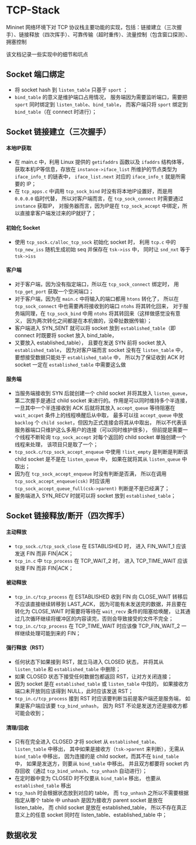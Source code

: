 # TCP-Stack

Mininet 网络环境下对 TCP 协议栈主要功能的实现，包括：链接建立（三次握手）、链接释放（四次挥手）、可靠传输（超时重传）、流量控制（包含窗口探测）、拥塞控制

该文档记录一些实现中的细节和坑点

## Socket 端口绑定

- 将 socket hash 到 `listen_table` 只基于 `sport` ；
- `bind_table` 的意义是维护端口占用情况，
服务端因为需要监听端口，需要把 `sport` 同时绑定到 `listen_table`、`bind_table`，
而客户端只将 `sport` 绑定到 `bind_table`（在 connect 时进行）；

## Socket 链接建立（三次握手）

#### 本地IP获取
- 在 main.c 中，利用 Linux 提供的 `getifaddrs` 函数以及 `ifaddrs` 结构体等，
获取本机IP等信息，存放在 `instance->iface_list` 所维护的节点类型为 `iface_info_t` 的链表中，
`iface_list.next` 对应的 `iface_info_t` 就是所需要的 IP；
- 在 `tcp_apps.c` 中调用 `tcp_sock_bind` 时没有将本地IP设置好，而是用 `0.0.0.0` 临时代替，
所以对客户端而言，在 `tcp_sock_connect` 时需要通过 `instance` 获取IP，
对服务器而言，因为IP是在 `tcp_sock_accept` 中绑定，所以直接拿客户端发过来的IP就好了；

#### 初始化 Socket
- 使用 `tcp_sock.c/alloc_tcp_sock` 初始化 socket 时，
利用 `tcp.c` 中的 `tcp_new_iss` 随机生成初始 seq 并保存在 `tsk->iss` 中，
同时让 `snd_nxt` 等于 `tsk->iss`

#### 客户端
- 对于客户端，因为没有指定端口，所以在 `tcp_sock_connect` 绑定时，
用 `tcp_get_port` 获取一个空闲端口；
- 对于客户端，因为在 `main.c` 中将输入的端口都用 `htons` 转化了，
所以在 `tcp_sock_connect` 中也需要再将接收到的端口 `ntohs` 将其转化回来，
对于服务端同理，在 `tcp_sock_bind` 中用 `ntohs` 将其转回来（这样做感觉没有意义，
因为两次转化之间都是在本机做的，没牵扯数据传输）；
- 客户端进入 SYN_SENT 就可以将 socket 放到 `established_table`（即 connect 时既要将 socket 放入 bind_table，
- 又要放入 established_table），
且要在发送 SYN 前将 socket 放入 `established_table`，
因为对客户端而言 socket 没有在 `listen_table` 中，
要想接受数据只能处于 `established_table` 中，
所以为了保证收到 ACK 时 socket 一定在 `established_table` 中需要这么做

#### 服务端
- 当服务端接收到 SYN 后就创建一个 child socket 并将其放入 `listen_queue`，
第二次握手是通过 child socket 来进行的。作用是可以同时维持多个半连接，
一旦其中一个半连接收到 ACK 后就将其放入 `accept_queue` 等待阻塞在 `wait_accpet` 条件上的线程唤醒后从中取，
最多可以往 `accept_queue` 中放 `backlog` 个 `child socket`，但因为正式连接会将其从中取出，
所以不代表该服务器端口只维护这么多用户的连接（可以同时维护很多），
但前提是需要一个线程不断轮询 `tcp_sock_accept` 对每个返回的 child socket 单独创建一个线程来处理，
该项目只是取了一个；
- `tcp_sock.c/tcp_sock_accept_enqueue` 中使用 `!list_empty` 是判断是判断该 child socket 是不是在 `listen_queue` 中，
如果在就将其从 `listen_queue` 中取出；
- 因为在 `tcp_sock_accept_enqueue` 时没有判断是否满，
所以在调用 `tcp_sock_accept_enqueue(csk)` 时应该用 `tcp_sock_accept_queue_full(csk->parent)` 判断是不是已经满了；
- 服务端进入 SYN_RECV 时就可以将 socket 放到 `established_table`；

## Socket 链接释放/断开（四次挥手）

#### 主动释放
- `tcp_sock.c/tcp_sock_close` 在 ESTABLISHED 时，
进入 FIN_WAIT_1 应该发送 FIN 而非 FIN|ACK；
- `tcp_in.c` 中 `tcp_process` 在 TCP_WAIT_2 时，
进入 TCP_TIME_WAIT 应该处理 FIN 而非 FIN|ACK；

#### 被动释放
- `tcp_in.c/tcp_process` 在 ESTABLISHED 收到 FIN 向 CLOSE_WAIT 转移后不应该直接继续转移到 LAST_ACK，
因为可能有未发送完的数据，并且要在转化为 CLOSE_WAIT 时需要将等待在 `wait_recv` 条件的阻塞给唤醒，
让其通过几次循环继续将缓冲区的内容读完，否则会导致接受的文件不完全；
- `tcp_in.c/tcp_process` 在 TCP_TIME_WAIT 时应该像 TCP_FIN_WAIT_2 一样继续处理可能到来的 FIN；

#### 强行释放（RST）
- 任何状态下如果接到 RST，就立马进入 CLOSED 状态，
并将其从 `listen_table` 和 `established_table` 中删除；
- 如果 CLOSED 状态下接受任何数据包都返回 RST，让对方关闭连接；
- 因为 socket 是在 `established_table` 或 `listen_table` 中找的，
如果接收方端口未开放则应该得到 NULL，此时应该发送 RST；
- `tcp_in.c/tcp_process` 接到 RST 时应该要判断当前是客户端还是服务端，
如果是客户端应该要 `tcp_bind_unhash`，
因为 RST 不论是发送方还是接收方都可能会收到；

#### 清理/回收
- 只有在完全进入 CLOSED 才将 socket 从 `established_table`、`listen_table` 中移出，
其中如果是接收方（`tsk->parent` 来判断），无需从 `bind_table` 中移出，
因为连接的是 child socket，而其不在 `bind_table` 中，
如果是发送方，则要从 `bind_table` 中移出。
并且双方都要将 socket 内存回收（通过 `tcp_bind_unhash`、`tcp_unhash` 自动进行）；
- 在定时器中变为 CLOSED 时不仅要从 `bind_table` 移出，
也要从 `established_table` 移出
- `tcp_hash` 时会根据状态放到对应的 table，
而 `tcp_unhash` 之所以不需要根据指定从哪个 table 中 unhash 是因为接收方 parent socket 是放在 listen_table，
而 child socket 是放在 established_table，
所以不存在真正意义上的任意 socket 同时在 listen_table、established_table 中；

## 数据收发


